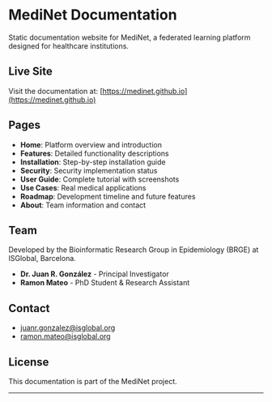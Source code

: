 # MediNet Documentation

Static documentation website for MediNet, a federated learning platform designed for healthcare institutions.

## Live Site

Visit the documentation at: [https://medinet.github.io](https://medinet.github.io)


## Pages

- **Home**: Platform overview and introduction
- **Features**: Detailed functionality descriptions
- **Installation**: Step-by-step installation guide
- **Security**: Security implementation status
- **User Guide**: Complete tutorial with screenshots
- **Use Cases**: Real medical applications
- **Roadmap**: Development timeline and future features
- **About**: Team information and contact

## Team

Developed by the Bioinformatic Research Group in Epidemiology (BRGE) at ISGlobal, Barcelona.

- **Dr. Juan R. González** - Principal Investigator
- **Ramon Mateo** - PhD Student & Research Assistant

## Contact

- juanr.gonzalez@isglobal.org
- ramon.mateo@isglobal.org

## License

This documentation is part of the MediNet project.

---
